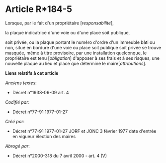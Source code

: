 # Article R*184-5

Lorsque, par le fait d'un propriétaire [*responsabilité*],

la plaque indicatrice d'une voie ou d'une place soit publique,

soit privée, ou la plaque portant le numéro d'ordre d'un immeuble bâti ou non, situé en bordure d'une voie ou place soit
publique soit privée se trouve masquée, même à titre provisoire, par une installation quelconque, le propriétaire est tenu
[*obligation*] d'apposer à ses frais et à ses risques, une nouvelle plaque au lieu et place que détermine le
maire[*attributions*].

**Liens relatifs à cet article**

_Anciens textes_:

  - Décret n°1938-06-09 art. 4

_Codifié par_:

  - Décret n°77-91 1977-01-27

_Créé par_:

  - Décret n°77-91 1977-01-27 JORF et JONC 3 février 1977 date d'entrée en vigueur élection des maires

_Abrogé par_:

  - Décret n°2000-318 du 7 avril 2000 - art. 4 (V)

